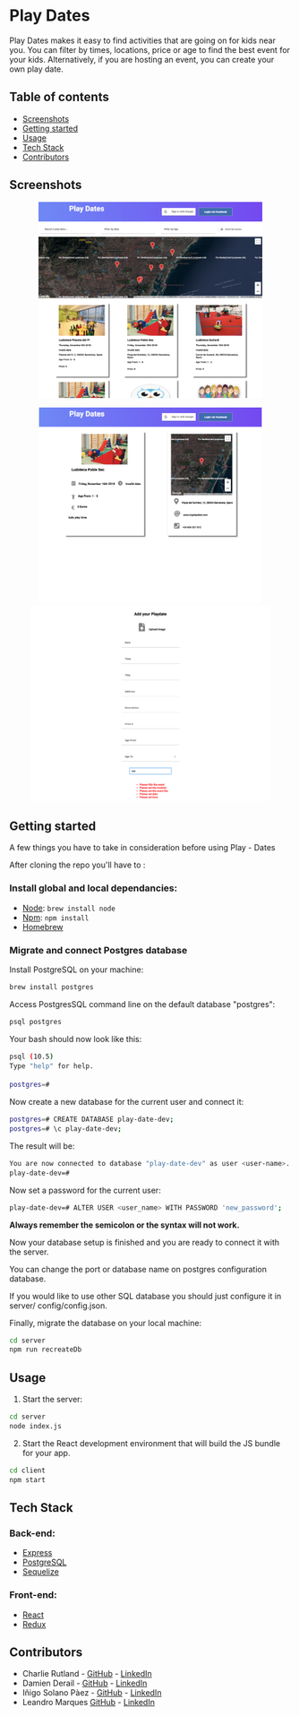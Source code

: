 
# Play Dates

<p>
Play Dates makes it easy to find activities that are going on for kids near you.  You can filter by times, locations, price or age to find the best event for your kids. Alternatively, if you are hosting an event, you can create your own play date.
</p>

## Table of contents

* [Screenshots](#screenshots)
* [Getting started](#getting-started)
* [Usage](#usage)
* [Tech Stack](#tech-stack)
* [Contributors](#contributors)


## Screenshots

<p align="center">
  <img src= "./client/src/assets/Screen Shot 2018-12-11 at 10.13.20.png" height="350px"/>
  </p>
  <p align="center">
  <img src= "./client/src/assets/Screen Shot 2018-12-11 at 10.13.38.png" height="350px"/>   <img src= "./client/src/assets/Screen Shot 2018-12-11 at 10.15.18.png" height="350px"/>
  </p>


## Getting started

A few things you have to take in consideration before using Play - Dates

After cloning the repo you'll have to :

### Install global and local dependancies:

- [Node](https://nodejs.org/en/): `brew install node`
- [Npm](https://www.npmjs.com/): `npm install`
- [Homebrew](https://brew.sh/) 

### Migrate and connect Postgres database

Install PostgreSQL on your machine:

```bash
brew install postgres
```

Access PostgresSQL command line on the default database "postgres":

```bash
psql postgres
```

Your bash should now look like this:

```bash
psql (10.5)
Type "help" for help.

postgres=#
```

Now create a new database for the current user and connect it:

```bash
postgres=# CREATE DATABASE play-date-dev;
postgres=# \c play-date-dev;
```

The result will be:

```bash
You are now connected to database "play-date-dev" as user <user-name>.
play-date-dev=#
```

Now set a password for the current user:

```bash
play-date-dev=# ALTER USER <user_name> WITH PASSWORD 'new_password';
```

**Always remember the semicolon or the syntax will not work.**

Now your database setup is finished and you are ready to connect it with the server.

You can change the port or database name on postgres configuration database.

If you would like to use other SQL database you should just configure it in server/ config/config.json.

Finally, migrate the database on your local machine:

```bash
cd server
npm run recreateDb
```

## Usage

1. Start the server:

```bash
cd server
node index.js
```

2. Start the React development environment that will build the JS bundle for your app.

```bash
cd client
npm start
```

## Tech Stack

### Back-end:

- [Express](https://expressjs.com/)
- [PostgreSQL](https://www.postgresql.org/)
- [Sequelize](http://docs.sequelizejs.com/)

### Front-end: 

- [React](https://reactjs.org/) 
- [Redux](https://redux.js.org/)

## Contributors

- Charlie Rutland - [GitHub](https://github.com/charlierutland) - [LinkedIn](https://www.linkedin.com/in/charlie-rutland/)
- Damien Derail - [GitHub](https://github.com/Damien1208) - [LinkedIn](https://www.linkedin.com/in/damien-derail-b446932a/) 
- Iñigo Solano Pàez - [GitHub](https://github.com/1334) - [LinkedIn](https://www.linkedin.com/in/inigo-solano/)
- Leandro Marques [GitHub](https://github.com/rusomarques) - [LinkedIn](https://www.linkedin.com/in/leandro-marques-pereira/) 
